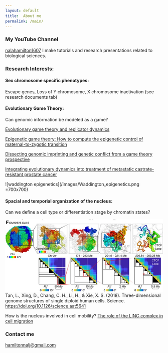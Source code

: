 ```yaml
---
layout: default
title:  About me
permalink: /main/
---
```


### My YouTube Channel
[nalahamilton1607](https://www.youtube.com/channel/UCDNVgS1O-37Fzl20FiNgb2g)
I make tutorials and research presentations related to biological sciences.

### Research Interests:
#### Sex chromosome specific phenotypes: 
Escape genes, Loss of Y chromosome, X chromosome inactivation
(see research documents tab)

#### Evolutionary Game Theory: 
Can genomic information be modeled as a game?


[Evolutionary game theory and replicator dynamics](https://www.youtube.com/watch?v=Xp7BAIyQxKE)


[Epigenetic game theory: How to compute the epigenetic control of maternal-to-zygotic transition](https://www.sciencedirect.com/science/article/abs/pii/S157106451630135X)


[Dissecting genomic imprinting and genetic conflict from a game theory prospective](https://pubmed.ncbi.nlm.nih.gov/28159530/)


[Integrating evolutionary dynamics into treatment of metastatic castrate-resistant prostate cancer](https://www.nature.com/articles/s41467-017-01968-5)


![waddington epigenetics](/images/Waddington_epigenetics.png =700x700)

#### Spacial and temporial organization of the nucleus: 
Can we define a cell type or differentiation stage by chromatin states? 


![Fig f in Tan et al. 2028](/images/Sunney.jpg)
Tan, L., Xing, D., Chang, C. H., Li, H., & Xie, X. S. (2018). Three-dimensional genome structures of single diploid human cells. Science. https://doi.org/10.1126/science.aat5641


How is the nucleus involved in cell mobility?
[The role of the LINC complex in cell migration](https://www.youtube.com/watch?v=cS5sKqZt71o&t=6s)


### Contact me
[hamiltonnalj@gmail.com](mailto:hamiltonnalj@gmail.com)

